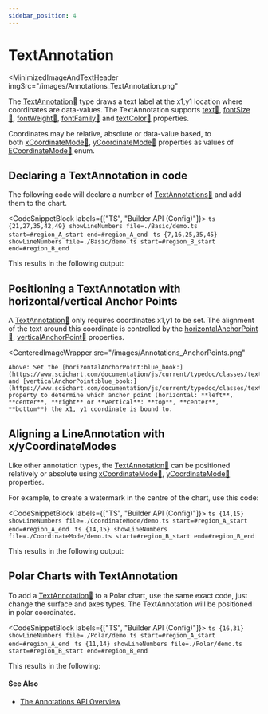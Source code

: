 ```yaml
---
sidebar_position: 4
---
```


# TextAnnotation

<MinimizedImageAndTextHeader 
    imgSrc="/images/Annotations_TextAnnotation.png"
>
The [TextAnnotation:blue_book:](https://www.scichart.com/documentation/js/current/typedoc/classes/textannotation.html) type draws a text label at the x1,y1 location where coordinates are data-values. The TextAnnotation supports [text:blue_book:](https://www.scichart.com/documentation/js/current/typedoc/classes/textannotation.html#text), [fontSize:blue_book:](https://www.scichart.com/documentation/js/current/typedoc/classes/textannotation.html#fontsize), [fontWeight:blue_book:](https://www.scichart.com/documentation/js/current/typedoc/classes/textannotation.html#fontweight), [fontFamily:blue_book:](https://www.scichart.com/documentation/js/current/typedoc/classes/textannotation.html#fontfamily) and [textColor:blue_book:](https://www.scichart.com/documentation/js/current/typedoc/classes/textannotation.html#textcolor) properties.

Coordinates may be relative, absolute or data-value based, to both [xCoordinateMode:blue_book:](https://www.scichart.com/documentation/js/current/typedoc/classes/annotationbase.html#xcoordinatemode), [yCoordinateMode:blue_book:](https://www.scichart.com/documentation/js/current/typedoc/classes/annotationbase.html#ycoordinatemode) properties as values of [ECoordinateMode:blue_book:](https://www.scichart.com/documentation/js/current/typedoc/enums/ecoordinatemode.html) enum.

</MinimizedImageAndTextHeader>

Declaring a TextAnnotation in code
----------------------------------

The following code will declare a number of [TextAnnotations:blue_book:](https://www.scichart.com/documentation/js/current/typedoc/classes/textannotation.html) and add them to the chart.

<CodeSnippetBlock labels={["TS", "Builder API (Config)"]}>
    ```ts {21,27,35,42,49} showLineNumbers file=./Basic/demo.ts start=#region_A_start end=#region_A_end
    ```
    ```ts {7,16,25,35,45} showLineNumbers file=./Basic/demo.ts start=#region_B_start end=#region_B_end
    ```
</CodeSnippetBlock>

This results in the following output:

<LiveDocSnippet name="./Basic/demo" />

Positioning a TextAnnotation with horizontal/vertical Anchor Points
-------------------------------------------------------------------

A [TextAnnotation:blue_book:](https://www.scichart.com/documentation/js/current/typedoc/classes/textannotation.html) only requires coordinates x1,y1 to be set. The alignment of the text around this coordinate is controlled by the [horizontalAnchorPoint:blue_book:](https://www.scichart.com/documentation/js/current/typedoc/classes/textannotation.html#horizontalanchorpoint), [verticalAnchorPoint:blue_book:](https://www.scichart.com/documentation/js/current/typedoc/classes/textannotation.html#verticalanchorpoint) properties.

<CenteredImageWrapper 
    src="/images/Annotations_AnchorPoints.png"
>
    Above: Set the [horizontalAnchorPoint:blue_book:](https://www.scichart.com/documentation/js/current/typedoc/classes/textannotation.html#horizontalanchorpoint), and [verticalAnchorPoint:blue_book:](https://www.scichart.com/documentation/js/current/typedoc/classes/textannotation.html#verticalanchorpoint) property to determine which anchor point (horizontal: **left**, **center**, **right** or **vertical**: **top**, **center**, **bottom**) the x1, y1 coordinate is bound to.
</CenteredImageWrapper>

Aligning a LineAnnotation with x/yCoordinateModes
-------------------------------------------------

Like other annotation types, the [TextAnnotation:blue_book:](https://www.scichart.com/documentation/js/current/typedoc/classes/textannotation.html) can be positioned relatively or absolute using [xCoordinateMode:blue_book:](https://www.scichart.com/documentation/js/current/typedoc/classes/annotationbase.html#xcoordinatemode), [yCoordinateMode:blue_book:](https://www.scichart.com/documentation/js/current/typedoc/classes/annotationbase.html#ycoordinatemode) properties.

For example, to create a watermark in the centre of the chart, use this code:

<CodeSnippetBlock labels={["TS", "Builder API (Config)"]}>
    ```ts {14,15} showLineNumbers file=./CoordinateMode/demo.ts start=#region_A_start end=#region_A_end
    ```
    ```ts {14,15} showLineNumbers file=./CoordinateMode/demo.ts start=#region_B_start end=#region_B_end
    ```
</CodeSnippetBlock>

This results in the following output:

<LiveDocSnippet name="./CoordinateMode/demo" />

Polar Charts with TextAnnotation
--------------------------------

To add a [TextAnnotation:blue_book:](https://www.scichart.com/documentation/js/current/typedoc/classes/textannotation.html) to a Polar chart, use the same exact code, just change the surface and axes types. The TextAnnotation will be positioned in polar coordinates.

<CodeSnippetBlock labels={["TS", "Builder API (Config)"]}>
    ```ts {16,31} showLineNumbers file=./Polar/demo.ts start=#region_A_start end=#region_A_end
    ```
    ```ts {11,14} showLineNumbers file=./Polar/demo.ts start=#region_B_start end=#region_B_end
    ```
</CodeSnippetBlock>

This results in the following:

<LiveDocSnippet name="./Polar/demo" />

#### See Also

* [The Annotations API Overview](/2d-charts/annotations-api/annotations-api-overview)
